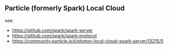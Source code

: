 ## Particle (formerly Spark) Local Cloud
see: 
 - https://github.com/spark/spark-server
 - https://github.com/spark/spark-protocol
 - https://community.particle.io/t/photon-local-cloud-spark-server/13215/5

